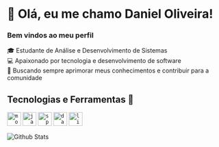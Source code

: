 # 👋 Olá, eu me chamo Daniel Oliveira!
### Bem vindos ao meu perfil


🎓 Estudante de Análise e Desenvolvimento de Sistemas <br>
💻 Apaixonado por tecnologia e desenvolvimento de software <br>
🚀 Buscando sempre aprimorar meus conhecimentos e contribuir para a comunidade <br>

## Tecnologias e Ferramentas 🔧 

<code><img height="32" src="https://cdn.jsdelivr.net/gh/devicons/devicon@latest/icons/mongodb/mongodb-plain.svg" alt="mongodb"/></code>
<code><img height="32" src="https://cdn.jsdelivr.net/gh/devicons/devicon@latest/icons/java/java-original.svg" alt="java"/></code>
<code><img height="32" src="https://cdn.jsdelivr.net/gh/devicons/devicon@latest/icons/spring/spring-original.svg" alt="spring"/></code>
<code><img height="32" src="https://cdn.jsdelivr.net/gh/devicons/devicon@latest/icons/dart/dart-original.svg" alt="dart"/></code>
<code><img height="32" src="https://cdn.jsdelivr.net/gh/devicons/devicon@latest/icons/linux/linux-original.svg" alt="linux"/></code>



<p align="center">
<img
        align="left"
        src="https://github-readme-stats.vercel.app/api/top-langs/?username=DanielOliveiraC&theme=dark&hide_border=false&include_all_commits=true&count_private=true&layout=compact"
        alt="Github Stats"
      />
</p>
